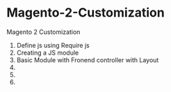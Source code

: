# Magento-2-Customization
Magento 2 Customization

1. Define js using Require js
2. Creating a JS module
3. Basic Module with Fronend controller with Layout
4.
5.
6.
